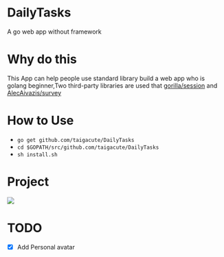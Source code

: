 # DailyTasks
A  go web app without framework
# Why do this

This App can help people use standard library build a web app who is golang beginner,Two third-party libraries are used that  [gorilla/session](https://github.com/gorilla/sessions) and  [AlecAivazis/survey](https://github.com/AlecAivazis/survey)  


# How to Use
- `go get github.com/taigacute/DailyTasks`
- `cd $GOPATH/src/github.com/taigacute/DailyTasks`
- `sh install.sh`

# Project
![](https://github.com/taigacute/IMG/blob/master/DailyTasks/task.gif)
# TODO
- [x] Add Personal avatar

